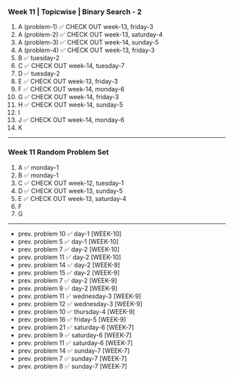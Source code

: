 ### Week 11 | Topicwise | Binary Search - 2
1. A (problem-1) ✅ CHECK OUT week-13, friday-3
2. A (problem-2) ✅ CHECK OUT week-13, saturday-4
3. A (problem-3) ✅ CHECK OUT week-14, sunday-5
4. A (problem-4) ✅ CHECK OUT week-13, friday-3
5. B ✅ tuesday-2
6. C ✅ CHECK OUT week-14, tuesday-7
7. D ✅ tuesday-2
8. E ✅ CHECK OUT week-13, friday-3
9. F ✅ CHECK OUT week-14, monday-6
10. G ✅ CHECK OUT week-14, friday-3
11. H ✅ CHECK OUT week-14, sunday-5
12. I
13. J ✅ CHECK OUT week-14, monday-6
14. K

---
### Week 11 Random Problem Set
1. A ✅ monday-1 
2. B ✅ monday-1    
3. C ✅ CHECK OUT week-12, tuesday-1
4. D ✅ CHECK OUT week-13, sunday-5
5. E ✅ CHECK OUT week-13, saturday-4
6. F
7. G
---
- prev. problem 10  ✅ day-1 [WEEK-10]
- prev. problem 5  ✅ day-1 [WEEK-10]
- prev. problem 7  ✅ day-2 [WEEK-10]
- prev. problem 11  ✅ day-2 [WEEK-10]
- prev. problem 14  ✅ day-2 [WEEK-9]
- prev. problem 15  ✅ day-2 [WEEK-9]
- prev. problem 7  ✅ day-2 [WEEK-9]
- prev. problem 9  ✅ day-2 [WEEK-9]
- prev. problem 11  ✅ wednesday-3 [WEEK-9]
- prev. problem 12  ✅ wednesday-3 [WEEK-9]
- prev. problem 10  ✅ thursday-4 [WEEK-9]
- prev. problem 16  ✅ friday-5 [WEEK-9]
- prev. problem 21  ✅ saturday-6 [WEEK-7]
- prev. problem 9  ✅ saturday-6 [WEEK-7]
- prev. problem 11  ✅ saturday-6 [WEEK-7]
- prev. problem 14  ✅ sunday-7 [WEEK-7]
- prev. problem 7  ✅ sunday-7 [WEEK-7]
- prev. problem 8  ✅ sunday-7 [WEEK-7]
